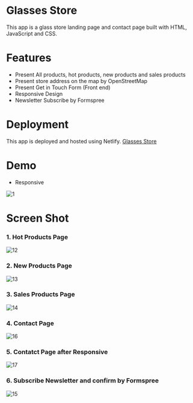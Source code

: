 # Glasses Store
This app is a glass store landing page and contact page built with HTML, JavaScript and CSS.

# Features
- Present All products, hot products, new products and sales products
- Present store address on the map by OpenStreetMap
- Present Get in Touch Form (Front end)
- Responsive Design
- Newsletter Subscribe by Formspree


# Deployment
This app is deployed and hosted using Netlify. 
<a href="https://wondrous-lamington-29512b.netlify.app/" rel="nofollow">Glasses Store<a/>

# Demo

  * Responsive

![1](https://user-images.githubusercontent.com/71479209/163581773-16db804e-08df-47ae-9fcc-e233eee013f3.gif)


# Screen Shot
  
### 1. Hot Products Page
  ![12](https://user-images.githubusercontent.com/71479209/163583208-ffa80d60-861e-47ea-84fb-03b1fcd7e6d6.png)

### 2. New Products Page
  ![13](https://user-images.githubusercontent.com/71479209/163583219-175c211e-a2f7-4a5c-93fc-d62826172b75.png)

### 3. Sales Products Page
  ![14](https://user-images.githubusercontent.com/71479209/163583233-58c128b3-1a5d-4445-805a-4b41c28697b0.png)
  
### 4. Contact Page
  ![16](https://user-images.githubusercontent.com/71479209/163582981-06ed4227-6b7f-4017-9541-526bc52a11dd.png)

### 5. Contatct Page after Responsive
  ![17](https://user-images.githubusercontent.com/71479209/163583045-bb6d68ee-4b58-4b5b-9bea-1db981ec9640.png)
  
### 6. Subscribe Newsletter and confirm by Formspree
  ![15](https://user-images.githubusercontent.com/71479209/163583457-06f59684-8a49-426f-8d4e-be9966ce75fe.png)

